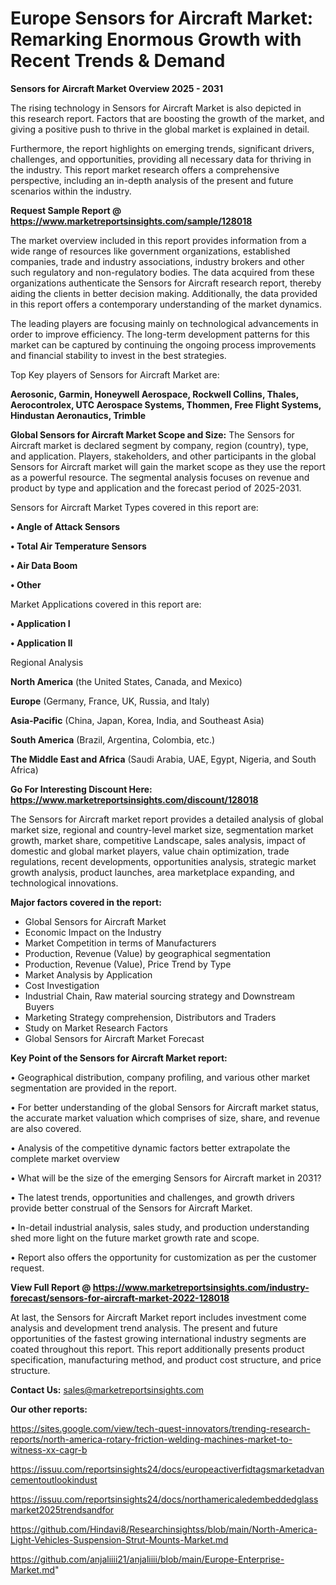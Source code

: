 # Europe Sensors for Aircraft Market: Remarking Enormous Growth with Recent Trends & Demand

<Strong> Sensors for Aircraft Market Overview 2025 - 2031</strong>

The rising technology in Sensors for Aircraft Market is also depicted in this research report. Factors that are boosting the growth of the market, and giving a positive push to thrive in the global market is explained in detail.

Furthermore, the report highlights on emerging trends, significant drivers, challenges, and opportunities, providing all necessary data for thriving in the industry. This report market research offers a comprehensive perspective, including an in-depth analysis of the present and future scenarios within the industry.

<strong>Request Sample Report @ <a href=https://www.marketreportsinsights.com/sample/128018>https://www.marketreportsinsights.com/sample/128018</a></strong>

The market overview included in this report provides information from a wide range of resources like government organizations, established companies, trade and industry associations, industry brokers and other such regulatory and non-regulatory bodies. The data acquired from these organizations authenticate the Sensors for Aircraft research report, thereby aiding the clients in better decision making. Additionally, the data provided in this report offers a contemporary understanding of the market dynamics.

The leading players are focusing mainly on technological advancements in order to improve efficiency. The long-term development patterns for this market can be captured by continuing the ongoing process improvements and financial stability to invest in the best strategies.

Top Key players of Sensors for Aircraft Market are:

<strong>Aerosonic, Garmin, Honeywell Aerospace, Rockwell Collins, Thales, Aerocontrolex, UTC Aerospace Systems, Thommen, Free Flight Systems, Hindustan Aeronautics, Trimble</strong>

<strong><b>Global Sensors for Aircraft Market Scope and Size:</b></strong>
The Sensors for Aircraft market is declared segment by company, region (country), type, and application. Players, stakeholders, and other participants in the global Sensors for Aircraft market will gain the market scope as they use the report as a powerful resource. The segmental analysis focuses on revenue and product by type and application and the forecast period of 2025-2031.

Sensors for Aircraft Market Types covered in this report are:

<strong>• Angle of Attack Sensors

• Total Air Temperature Sensors

• Air Data Boom

• Other</strong>

Market Applications covered in this report are:

<strong>• Application I

• Application II</strong> 

Regional Analysis

<strong>North America</strong> (the United States, Canada, and Mexico)

<strong>Europe</strong> (Germany, France, UK, Russia, and Italy)

<strong>Asia-Pacific</strong> (China, Japan, Korea, India, and Southeast Asia)

<strong>South America</strong> (Brazil, Argentina, Colombia, etc.)

<strong>The Middle East and Africa</strong> (Saudi Arabia, UAE, Egypt, Nigeria, and South Africa)

<strong>Go For Interesting Discount Here: <a href=https://www.marketreportsinsights.com/discount/128018>https://www.marketreportsinsights.com/discount/128018</a></strong>

The Sensors for Aircraft market report provides a detailed analysis of global market size, regional and country-level market size, segmentation market growth, market share, competitive Landscape, sales analysis, impact of domestic and global market players, value chain optimization, trade regulations, recent developments, opportunities analysis, strategic market growth analysis, product launches, area marketplace expanding, and technological innovations.

<strong><b>Major factors covered in the report:</b></strong>
<ul>
  <li>Global Sensors for Aircraft Market </li>
  <li>Economic Impact on the Industry</li>
  <li>Market Competition in terms of Manufacturers</li>
  <li>Production, Revenue (Value) by geographical segmentation</li>
  <li>Production, Revenue (Value), Price Trend by Type</li>
  <li>Market Analysis by Application</li>
  <li>Cost Investigation</li>
  <li>Industrial Chain, Raw material sourcing strategy and Downstream Buyers</li>
  <li>Marketing Strategy comprehension, Distributors and Traders</li>
  <li>Study on Market Research Factors</li>
  <li>Global Sensors for Aircraft Market Forecast</li>
</ul>

<strong><b>Key Point of the Sensors for Aircraft Market report:</b></strong>

• Geographical distribution, company profiling, and various other market segmentation are provided in the report.

• For better understanding of the global Sensors for Aircraft market status, the accurate market valuation which comprises of size, share, and revenue are also covered.

• Analysis of the competitive dynamic factors better extrapolate the complete market overview

• What will be the size of the emerging Sensors for Aircraft market in 2031?

• The latest trends, opportunities and challenges, and growth drivers provide better construal of the Sensors for Aircraft Market.

• In-detail industrial analysis, sales study, and production understanding shed more light on the future market growth rate and scope.

• Report also offers the opportunity for customization as per the customer request.

<strong><b>View Full Report @ <a href=https://www.marketreportsinsights.com/industry-forecast/sensors-for-aircraft-market-2022-128018>https://www.marketreportsinsights.com/industry-forecast/sensors-for-aircraft-market-2022-128018</a></b></strong>


At last, the Sensors for Aircraft Market report includes investment come analysis and development trend analysis. The present and future opportunities of the fastest growing international industry segments are coated throughout this report. This report additionally presents product specification, manufacturing method, and product cost structure, and price structure.

<strong>Contact Us:</strong>
sales@marketreportsinsights.com

<strong>Our other reports:</strong>

<a href=https://sites.google.com/view/tech-quest-innovators/trending-research-reports/north-america-rotary-friction-welding-machines-market-to-witness-xx-cagr-b>https://sites.google.com/view/tech-quest-innovators/trending-research-reports/north-america-rotary-friction-welding-machines-market-to-witness-xx-cagr-b</a>

<a href=https://issuu.com/reportsinsights24/docs/europeactiverfidtagsmarketadvancementoutlookindust>https://issuu.com/reportsinsights24/docs/europeactiverfidtagsmarketadvancementoutlookindust</a>

<a href=https://issuu.com/reportsinsights24/docs/northamericaledembeddedglassmarket2025trendsandfor>https://issuu.com/reportsinsights24/docs/northamericaledembeddedglassmarket2025trendsandfor</a>

<a href=https://github.com/Hindavi8/Researchinsightss/blob/main/North-America-Light-Vehicles-Suspension-Strut-Mounts-Market.md>https://github.com/Hindavi8/Researchinsightss/blob/main/North-America-Light-Vehicles-Suspension-Strut-Mounts-Market.md</a>

<a href=https://github.com/anjaliiii21/anjaliiii/blob/main/Europe-Enterprise-Market.md>https://github.com/anjaliiii21/anjaliiii/blob/main/Europe-Enterprise-Market.md</a>"
